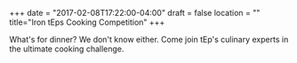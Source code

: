 +++
date = "2017-02-08T17:22:00-04:00"
draft = false
location = ""
title="Iron tEps Cooking Competition"
+++

What's for dinner? We don't know either. Come join tEp's culinary experts in the ultimate cooking challenge.